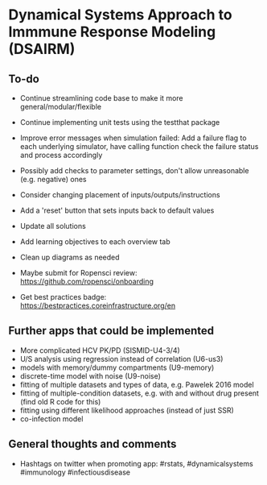 # Dynamical Systems Approach to Immmune Response Modeling (DSAIRM) 



## To-do
* Continue streamlining code base to make it more general/modular/flexible
* Continue implementing unit tests using the testthat package
* Improve error messages when simulation failed: Add a failure flag to each underlying simulator, have calling function check the failure status and process accordingly
* Possibly add checks to parameter settings, don't allow unreasonable (e.g. negative) ones
* Consider changing placement of inputs/outputs/instructions
* Add a 'reset' button that sets inputs back to default values

* Update all solutions 
* Add learning objectives to each overview tab
* Clean up diagrams as needed
* Maybe submit for Ropensci review: https://github.com/ropensci/onboarding
* Get best practices badge: https://bestpractices.coreinfrastructure.org/en


## Further apps that could be implemented
* More complicated HCV PK/PD (SISMID-U4-3/4)
* U/S analysis using regression instead of correlation (U6-us3)
* models with memory/dummy compartments (U9-memory)
* discrete-time model with noise (U9-noise)
* fitting of multiple datasets and types of data, e.g. Pawelek 2016 model
* fitting of multiple-condition datasets, e.g. with and without drug present (find old R code for this) 
* fitting using different likelihood approaches (instead of just SSR)
* co-infection model

## General thoughts and comments

* Hashtags on twitter when promoting app: #rstats, #dynamicalsystems #immunology #infectiousdisease

